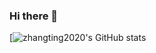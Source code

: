 ### Hi there 👋

[![zhangting2020's GitHub stats](https://github-readme-stats.vercel.app/api?username=zhangting2020&show_icons=true&theme=tokyonight)

<!--
**zhangting2020/zhangting2020** is a ✨ _special_ ✨ repository because its `README.md` (this file) appears on your GitHub profile.

Here are some ideas to get you started:

- 🔭 I’m currently working on ...
- 🌱 I’m currently learning ...
- 👯 I’m looking to collaborate on ...
- 🤔 I’m looking for help with ...
- 💬 Ask me about ...
- 📫 How to reach me: ...
- 😄 Pronouns: ...
- ⚡ Fun fact: ...
-->
